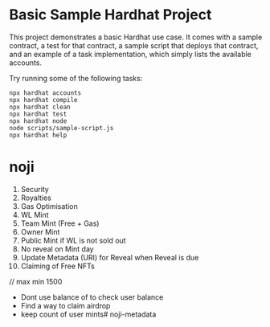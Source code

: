 # Basic Sample Hardhat Project

This project demonstrates a basic Hardhat use case. It comes with a sample contract, a test for that contract, a sample script that deploys that contract, and an example of a task implementation, which simply lists the available accounts.

Try running some of the following tasks:

```shell
npx hardhat accounts
npx hardhat compile
npx hardhat clean
npx hardhat test
npx hardhat node
node scripts/sample-script.js
npx hardhat help
```
# noji


1. Security
2. Royalties
3. Gas Optimisation
4. WL Mint
5. Team Mint (Free + Gas)
6. Owner Mint
7. Public Mint if  WL is not sold out
8. No reveal on Mint day
9. Update Metadata (URI) for Reveal when Reveal is due
10. Claiming of Free NFTs

// max min 1500
 - Dont use balance of to check user balance
 - Find a way to claim airdrop
 - keep count of user mints# noji-metadata
